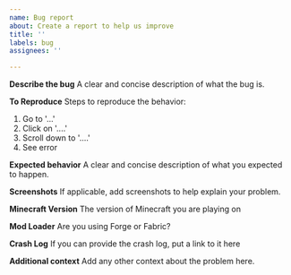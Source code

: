 ```yaml
---
name: Bug report
about: Create a report to help us improve
title: ''
labels: bug
assignees: ''

---
```


**Describe the bug**
A clear and concise description of what the bug is.

**To Reproduce**
Steps to reproduce the behavior:
1. Go to '...'
2. Click on '....'
3. Scroll down to '....'
4. See error

**Expected behavior**
A clear and concise description of what you expected to happen.

**Screenshots**
If applicable, add screenshots to help explain your problem.

**Minecraft Version**
The version of Minecraft you are playing on

**Mod Loader**
Are you using Forge or Fabric?

**Crash Log**
If you can provide the crash log, put a link to it here

**Additional context**
Add any other context about the problem here.
